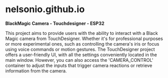 # nelsonio.github.io

**BlackMagic Camera - Touchdesigner - ESP32**

This project aims to provide users with the ability to interact with a Black Magic camera from TouchDesigner. Whether it's for professional purposes or more experimental ones, such as controlling the camera's iris or focus using voice commands or motion gestures. The TouchDesigner project offers a user-friendly UI, with all the settings conveniently located in the main window. However, you can also access the 'CAMERA_CONTROL' container to adjust the inputs that trigger camera reactions or retrieve information from the camera.
